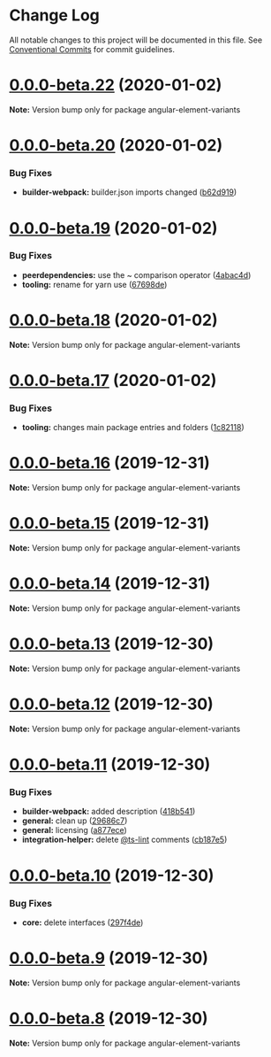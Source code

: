 # Change Log

All notable changes to this project will be documented in this file.
See [Conventional Commits](https://conventionalcommits.org) for commit guidelines.

# [0.0.0-beta.22](https://github.com/BioPhoton/angular-element-variants/compare/v0.0.0-beta.20...v0.0.0-beta.22) (2020-01-02)

**Note:** Version bump only for package angular-element-variants






# [0.0.0-beta.20](https://github.com/BioPhoton/angular-element-variants/compare/v0.0.0-beta.19...v0.0.0-beta.20) (2020-01-02)


### Bug Fixes

* **builder-webpack:** builder.json imports changed ([b62d919](https://github.com/BioPhoton/angular-element-variants/commit/b62d91959ad7745aaf9c94db9e2c1a3a4de388a1))





# [0.0.0-beta.19](https://github.com/BioPhoton/angular-element-variants/compare/v0.0.0-beta.18...v0.0.0-beta.19) (2020-01-02)


### Bug Fixes

* **peerdependencies:** use the ~ comparison operator ([4abac4d](https://github.com/BioPhoton/angular-element-variants/commit/4abac4d6cffd3a1c000a057e0f816194d00c3060))
* **tooling:** rename for yarn use ([67698de](https://github.com/BioPhoton/angular-element-variants/commit/67698de30ebac47672fa51df169dfaf8e4813c7c))





# [0.0.0-beta.18](https://github.com/BioPhoton/angular-element-variants/compare/v0.0.0-beta.17...v0.0.0-beta.18) (2020-01-02)

**Note:** Version bump only for package angular-element-variants





# [0.0.0-beta.17](https://github.com/BioPhoton/angular-element-variants/compare/v0.0.0-beta.16...v0.0.0-beta.17) (2020-01-02)


### Bug Fixes

* **tooling:** changes main package entries and folders ([1c82118](https://github.com/BioPhoton/angular-element-variants/commit/1c821184ccd822f60565e8f1029a00395cc62409))






# [0.0.0-beta.16](https://github.com/BioPhoton/angular-element-variants/compare/v0.0.0-beta.15...v0.0.0-beta.16) (2019-12-31)

**Note:** Version bump only for package angular-element-variants





# [0.0.0-beta.15](https://github.com/BioPhoton/angular-element-variants/compare/v0.0.0-beta.14...v0.0.0-beta.15) (2019-12-31)

**Note:** Version bump only for package angular-element-variants

# [0.0.0-beta.14](https://github.com/BioPhoton/angular-element-variants/compare/v0.0.0-beta.13...v0.0.0-beta.14) (2019-12-31)

**Note:** Version bump only for package angular-element-variants

# [0.0.0-beta.13](https://github.com/BioPhoton/angular-element-variants/compare/v0.0.0-beta.12...v0.0.0-beta.13) (2019-12-30)

**Note:** Version bump only for package angular-element-variants

# [0.0.0-beta.12](https://github.com/BioPhoton/angular-element-variants/compare/v0.0.0-beta.11...v0.0.0-beta.12) (2019-12-30)

**Note:** Version bump only for package angular-element-variants

# [0.0.0-beta.11](https://github.com/BioPhoton/angular-element-variants/compare/v0.0.0-beta.10...v0.0.0-beta.11) (2019-12-30)

### Bug Fixes

- **builder-webpack:** added description ([418b541](https://github.com/BioPhoton/angular-element-variants/commit/418b5410cfd542e74e92cf13e7eab2eed9732413))
- **general:** clean up ([29686c7](https://github.com/BioPhoton/angular-element-variants/commit/29686c757531863164710095f3fff162f9d9e1fc))
- **general:** licensing ([a877ece](https://github.com/BioPhoton/angular-element-variants/commit/a877ece59c3c4f4e158605699ec233d5f3793229))
- **integration-helper:** delete [@ts-lint](https://github.com/ts-lint) comments ([cb187e5](https://github.com/BioPhoton/angular-element-variants/commit/cb187e5b704b895871ee68a76f5177073a0476e6))

# [0.0.0-beta.10](https://github.com/BioPhoton/angular-element-variants/compare/v0.0.0-beta.9...v0.0.0-beta.10) (2019-12-30)

### Bug Fixes

- **core:** delete interfaces ([297f4de](https://github.com/BioPhoton/angular-element-variants/commit/297f4de0bee6d2f2a5fcb5a607e2eea6865bbbb7))

# [0.0.0-beta.9](https://github.com/BioPhoton/angular-element-variants/compare/v0.0.0-beta.8...v0.0.0-beta.9) (2019-12-30)

**Note:** Version bump only for package angular-element-variants

# [0.0.0-beta.8](https://github.com/BioPhoton/angular-element-variants/compare/v0.0.0-beta.6...v0.0.0-beta.8) (2019-12-30)

**Note:** Version bump only for package angular-element-variants
